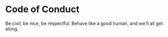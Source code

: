 # Code of Conduct

Be civil, be nice, be respectful. Behave like a good human, and we'll all get along.
